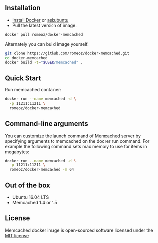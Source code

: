 Installation
-------------------

 * [Install Docker](https://docs.docker.com/installation/) or [askubuntu](http://askubuntu.com/a/473720)
 * Pull the latest version of image.
 
```bash
docker pull romeoz/docker-memcached
```

Alternately you can build image yourself.

```bash
git clone https://github.com/romeoz/docker-memcached.git
cd docker-memcached
docker build -t="$USER/memcached" .
```

Quick Start
-------------------

Run memcached container:

```bash
docker run --name memcached -d \
  -p 11211:11211 \
  romeoz/docker-memcached
```

Command-line arguments
-------------------

You can customize the launch command of Memcached server by specifying arguments to memcached on the docker run command. For example the following command sets max memory to use for items in megabytes:

```bash
docker run --name memcached -d \
  -p 11211:11211 \
  romeoz/docker-memcached -m 64
```

Out of the box
-------------------
 * Ubuntu 16.04 LTS
 * Memcached 1.4 or 1.5

License
-------------------

Memcached docker image is open-sourced software licensed under the [MIT license](http://opensource.org/licenses/MIT)